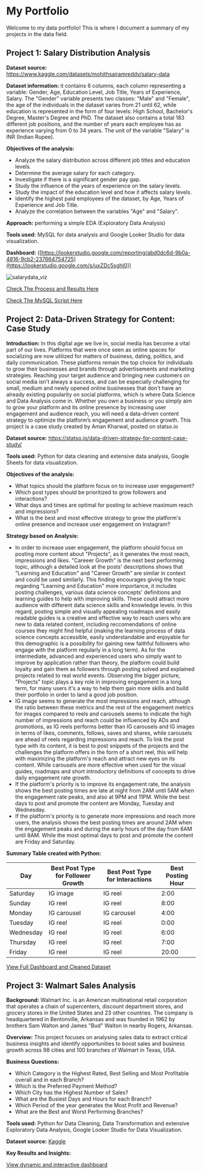 # My Portfolio

Welcome to my data portfolio! This is where I document a summary of my projects in the data field.

## Project 1: Salary Distribution Analysis

**Dataset source:** https://www.kaggle.com/datasets/mohithsairamreddy/salary-data

**Dataset information:** it contains 6 columns, each column representing a variable: Gender, Age, Education Level, Job Title, Years of Experience, Salary. 
The "Gender" variable presents two classes: "Male" and "Female", the age of the individuals in the dataset varies from 21 until 62, while education is represented in the form of four levels: High School, Bachelor's Degree, Master's Degree and PhD. The dataset also contains a total 183 different job positions, and the number of years each employee has as experience varying from 0 to 34 years. The unit of the variable "Salary" is INR (Indian Rupee).

**Objectives of the analysis:**
- Analyze the salary distribution across different job titles and education levels.
- Determine the average salary for each category.
- Investigate if there is a significant gender pay gap.
- Study the influence of the years of experience on the salary levels.
- Study the impact of the education level and how it affects salary levels.
- Identify the highest paid employees of the dataset, by Age, Years of Experience and Job Title.
- Analyze the correlation between the variables "Age" and "Salary".

**Approach:** performing a simple EDA (Exploratory Data Analysis)

**Tools used:** MySQL for data analysis and Google Looker Studio for data visualization.

**Dashboard:** ([https://lookerstudio.google.com/reporting/abd0dc6d-9b0a-4816-9cb2-237664754725](https://lookerstudio.google.com/s/uxZDc5sghI0))

![salarydata_viz](https://github.com/user-attachments/assets/298e330f-14e1-4e9f-a0cb-9ec4d40d6ffb)

[Check The Process and Results Here](https://github.com/mkh-b/portfolio/blob/main/Project%201%3A%20Process%20%26%20Results)

[Check The MySQL Script Here](https://github.com/mkh-b/portfolio/blob/main/Project%201%3A%20MySQL%20script)

## Project 2: Data-Driven Strategy for Content: Case Study

**Introduction:** 
In this digital age we live in, social media has become a vital part of our lives. Platforms that were once seen as online spaces for socializing are now utilized for matters of business, dating, politics, and daily communication. These platforms remain the top choice for individuals to grow their businesses and brands 
through advertisements and marketing strategies.
Reaching your target audience and bringing new customers on social media isn't always a success, and can be especially challenging for small, medium and newly opened online businesses that don't have an already existing popularity on social platforms, which is where Data Science and Data Analysis come in.
Whether you own a business or you simply aim to grow your platform and its online presence by increasing user engagement and audience reach, you will need a data-driven content strategy to optimize the platform’s engagement and audience growth.
This project is a case study created by Aman Kharwal, posted on statso.io 

**Dataset source:** https://statso.io/data-driven-strategy-for-content-case-study/

**Tools used:** Python for data cleaning and extensive data analysis, Google Sheets for data visualization.

**Objectives of the analysis:**
- What topics should the platform focus on to increase user engagement?
- Which post types should be prioritized to grow followers and interactions?
- What days and times are optimal for posting to achieve maximum reach and impressions?
- What is the best and most effective strategy to grow the platform's online presence and increase user engagement on Instagram?

**Strategy based on Analysis:**
- In order to increase user engagement, the platform should focus on posting more content about "Projects", as it generates the most reach, impressions and likes. "Careeer Growth" is the next best performing topic, although a detailed look at the posts' descriptions shows that "Learning and Education" and "Career Growth" are similar in context and could be used similarly. This finding encourages giving the topic regarding "Learning and Education" more importance, it includes posting challenges, various data science concepts' definitions and learning guides to help with improving skills. These could attract more audience with different data science skills and knowledge levels. In this regard, posting simple and visually appealing roadmaps and easily readable guides is a creative and effective way to reach users who are new to data related content, including reccomendations of online courses they might find helpful (making the learning process of data science concepts accessible, easily understandable and enjoyable for this demographic is a possibility for gaining new faithful followers who engage with the platform regularly in a long term). As for the intermediate, advanced and experienced users who simply want to improve by application rather than theory, the platform could build loyalty and gain them as followers through posting solved and explained projects related to real world events. Observing the bigger picture, "Projects" topic plays a key role in improving engagement in a long term, for many users it's a way to help them gain more skills and build their portfolio in order to land a good job position.
- IG image seems to generate the most impressions and reach, although the ratio between these metrics and the rest of the engagement metrics for images compared to reels and carousels seems to indicate the high number of impressions and reach could be influenced by ADs and promotions, as IG reels performs better than IG carousels and IG images in terms of likes, comments, follows, saves and shares, while carousels are ahead of reels regarding impressions and reach. To link the post type with its content, it is best to post snippets of the projects and the challenges the platform offers in the form of a short reel, this will help with maximizing the platform's reach and attract new eyes on its content. While carousels are more effective when used for the visual guides, roadmaps and short introductory definitions of concepts to drive daily engagement rate growth.
- If the platform's priority is to improve its engagement rate, the analysis shows the best posting times are late at night from 2AM until 5AM when the engagement rate peaks, and also at 9PM and 11PM. While the best days to post and promote the content are Monday, Tuesday and Wednesday.
- If the platform's priority is to generate more impressions and reach more users, the analysis shows the best posting times are around 2AM when the engagement peaks and during the early hours of the day from 6AM until 8AM. While the most optimal days to post and promote the content are Friday and Saturday.

**Summary Table created with Python:**

|    Day    | Best Post Type for Follower Growth | Best Post Type for Interactions | Best Posting Hour|
|-----------|------------------------------------|---------------------------------|------------------|
| Saturday  |              IG image              |              IG reel            |        2:00      |
| Sunday    |              IG reel               |              IG reel            |        8:00      |
| Monday    |              IG carousel           |              IG carousel        |        4:00      |
| Tuesday   |              IG reel               |              IG reel            |        0:00      |
| Wednesday |              IG reel               |              IG reel            |        6:00      |
| Thursday  |              IG reel               |              IG reel            |        7:00      |
| Friday    |              IG reel                |              IG reel            |        20:00     |

[View Full Dashboard and Cleaned Dataset](https://docs.google.com/spreadsheets/d/1Da6SrVzyjV4EB5Y3MXZjkR7qKU-OMsoN/edit?usp=sharing&ouid=107468020496323504064&rtpof=true&sd=true)

## Project 3: Walmart Sales Analysis

**Background:** Walmart Inc. is an American multinational retail corporation that operates a chain of supercenters, discount department stores, and grocery stores in the United States and 23 other countries. The company is headquartered in Bentonville, Arkansas and was founded in 1962 by brothers Sam Walton and James "Bud" Walton in nearby Rogers, Arkansas.

**Overview:** This project focuses on analysing sales data to extract critical business insights and identify opportunities to boost sales and business growth across 98 cities and 100 branches of Walmart in Texas, USA.

**Business Questions:**
- Which Category is the Highest Rated, Best Selling and Most Profitable overall and in each Branch?
- Which is the Preferred Payment Method?
- Which City has the Highest Number of Sales?
- What are the Busiest Days and Hours for each Branch?
- Which Period of the year generates the Most Profit and Revenue?
- What are the Best and Worst Performing Branches?

**Tools used:** Python for Data Cleaning, Data Transformation and extensive Exploratory Data Analysis, Google Looker Studio for Data Visualization.

**Dataset source:** [Kaggle](https://www.kaggle.com/datasets/najir0123/walmart-10k-sales-datasets)

**Key Results and Insights:**


[View dynamic and interactive dashboard](https://lookerstudio.google.com/embed/reporting/1ea52b0c-e4a1-4828-b592-606fee4873f2/page/w2JbF)
